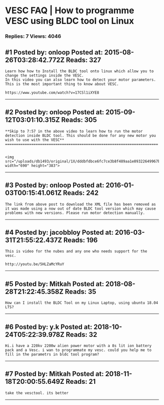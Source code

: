 # VESC FAQ &#124; How to programme VESC using BLDC tool on Linux

### Replies: 7 Views: 4046

## \#1 Posted by: onloop Posted at: 2015-08-26T03:28:42.772Z Reads: 327

```
Learn how how to Install the BLDC tool onto linux which allow you to change the settings inside the VESC.
In this video you can also learn how to detect your motor parameters. This is the most important thing to know about VESC.

https://www.youtube.com/watch?v=17CSl1iXYE8
```

---
## \#2 Posted by: onloop Posted at: 2015-09-12T03:01:10.315Z Reads: 305

```
**Skip to 7:57 in the above video to learn how to run the motor detection inside BLDC tool. This should be done for any new motor you wish to use with the VESC**
======================================================================


<img src="/uploads/db1493/original/1X/dddbfdbce6fc7ce3b8f489aa1e09322649967b2a.jpg" width="690" height="383">
```

---
## \#3 Posted by: onloop Posted at: 2016-01-03T00:15:41.061Z Reads: 242

```
The link from above post to download the XML file has been removed as it was made using a now out of date BLDC tool version which may cause problems with new versions. Please run motor detection manually.
```

---
## \#4 Posted by: jacobbloy Posted at: 2016-03-31T21:55:22.437Z Reads: 196

```
This is video for the nubes and any one who needs support for the vesc.

http://youtu.be/5HLZaMcYRuY
```

---
## \#5 Posted by: Mitkah Posted at: 2018-08-28T21:22:45.358Z Reads: 35

```
How can I install the BLDC Tool on my Linux Laptop, using ubuntu 18.04 LTS?
```

---
## \#6 Posted by: y.k Posted at: 2018-10-24T05:22:39.978Z Reads: 32

```
Hi.i have a 220kv 2200w alien power motor with a 8s lit ion battery pack and a Vesc. i wan to programmate my vesc. could you help me to fill in the parametrs in bldc tool program?
```

---
## \#7 Posted by: Mitkah Posted at: 2018-11-18T20:00:55.649Z Reads: 21

```
take the vesctool. its better
```

---
